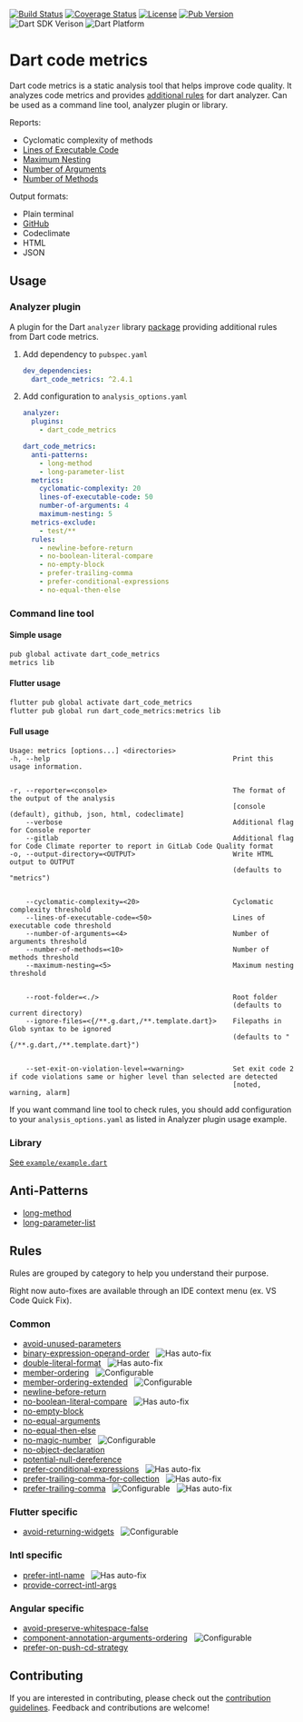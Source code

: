[![Build Status](https://github.com/wrike/metrics/workflows/build/badge.svg)](https://github.com/wrike/dart-code-metrics/)
[![Coverage Status](https://coveralls.io/repos/github/wrike/dart-code-metrics/badge.svg?branch=master)](https://coveralls.io/github/wrike/dart-code-metrics?branch=master)
[![License](https://badgen.net/pub/license/dart_code_metrics)](https://github.com/wrike/dart-code-metrics/blob/master/LICENSE)
[![Pub Version](https://badgen.net/pub/v/dart_code_metrics)](https://pub.dev/packages/dart_code_metrics/)
![Dart SDK Verison](https://badgen.net/pub/sdk-version/dart_code_metrics)
![Dart Platform](https://badgen.net/pub/dart-platform/dart_code_metrics)

# Dart code metrics

Dart code metrics is a static analysis tool that helps improve code quality. It analyzes code metrics and provides [additional rules](https://github.com/wrike/dart-code-metrics#rules) for dart analyzer.
Can be used as a command line tool, analyzer plugin or library.

Reports:

- Cyclomatic complexity of methods
- [Lines of Executable Code](https://github.com/dart-code-checker/dart-code-metrics/blob/2.x.x/doc/metrics/lines-of-executable-code.md)
- [Maximum Nesting](https://github.com/dart-code-checker/dart-code-metrics/blob/2.x.x/doc/metrics/maximum-nesting.md)
- [Number of Arguments](https://github.com/dart-code-checker/dart-code-metrics/blob/2.x.x/doc/metrics.md#number-of-arguments)
- [Number of Methods](https://github.com/dart-code-checker/dart-code-metrics/blob/2.x.x/doc/metrics.md#number-of-methods)

Output formats:

- Plain terminal
- [GitHub](https://github.com/dart-code-checker/dart-code-metrics/blob/2.x.x/doc/reporters/github-reporter.md)
- Codeclimate
- HTML
- JSON

## Usage

### Analyzer plugin

A plugin for the Dart `analyzer` library [package](https://pub.dev/packages/dart_code_metrics) providing additional rules from Dart code metrics.

1. Add dependency to `pubspec.yaml`

    ```yaml
    dev_dependencies:
      dart_code_metrics: ^2.4.1
    ```

2. Add configuration to `analysis_options.yaml`

    ```yaml
    analyzer:
      plugins:
        - dart_code_metrics

    dart_code_metrics:
      anti-patterns:
        - long-method
        - long-parameter-list
      metrics:
        cyclomatic-complexity: 20
        lines-of-executable-code: 50
        number-of-arguments: 4
        maximum-nesting: 5
      metrics-exclude:
        - test/**
      rules:
        - newline-before-return
        - no-boolean-literal-compare
        - no-empty-block
        - prefer-trailing-comma
        - prefer-conditional-expressions
        - no-equal-then-else

### Command line tool

#### Simple usage

```bash
pub global activate dart_code_metrics
metrics lib
```

#### Flutter usage

```bash
flutter pub global activate dart_code_metrics
flutter pub global run dart_code_metrics:metrics lib
```

#### Full usage

```text
Usage: metrics [options...] <directories>
-h, --help                                             Print this usage information.


-r, --reporter=<console>                               The format of the output of the analysis
                                                       [console (default), github, json, html, codeclimate]
    --verbose                                          Additional flag for Console reporter
    --gitlab                                           Additional flag for Code Climate reporter to report in GitLab Code Quality format
-o, --output-directory=<OUTPUT>                        Write HTML output to OUTPUT
                                                       (defaults to "metrics")


    --cyclomatic-complexity=<20>                       Cyclomatic complexity threshold
    --lines-of-executable-code=<50>                    Lines of executable code threshold
    --number-of-arguments=<4>                          Number of arguments threshold
    --number-of-methods=<10>                           Number of methods threshold
    --maximum-nesting=<5>                              Maximum nesting threshold


    --root-folder=<./>                                 Root folder
                                                       (defaults to current directory)
    --ignore-files=<{/**.g.dart,/**.template.dart}>    Filepaths in Glob syntax to be ignored
                                                       (defaults to "{/**.g.dart,/**.template.dart}")


    --set-exit-on-violation-level=<warning>            Set exit code 2 if code violations same or higher level than selected are detected
                                                       [noted, warning, alarm]
```

If you want command line tool to check rules, you should add configuration to your `analysis_options.yaml` as listed in Analyzer plugin usage example.

### Library

[See `example/example.dart`](https://github.com/wrike/dart-code-metrics/blob/master/example/example.dart)

## Anti-Patterns

- [long-method](https://github.com/dart-code-checker/dart-code-metrics/blob/2.x.x/doc/anti-patterns/long-method.md)
- [long-parameter-list](https://github.com/dart-code-checker/dart-code-metrics/blob/2.x.x/doc/anti-patterns/long-parameter-list.md)

## Rules
Rules are grouped by category to help you understand their purpose.

Right now auto-fixes are available through an IDE context menu (ex. VS Code Quick Fix).

### Common

- [avoid-unused-parameters](https://github.com/dart-code-checker/dart-code-metrics/blob/2.x.x/doc/rules/avoid_unused_parameters.md)
- [binary-expression-operand-order](https://github.com/dart-code-checker/dart-code-metrics/blob/2.x.x/doc/rules/binary_expression_operand_order.md) &nbsp; ![Has auto-fix](https://img.shields.io/badge/-has%20auto--fix-success)
- [double-literal-format](https://github.com/dart-code-checker/dart-code-metrics/blob/2.x.x/doc/rules/double_literal_format.md) &nbsp; ![Has auto-fix](https://img.shields.io/badge/-has%20auto--fix-success)
- [member-ordering](https://github.com/dart-code-checker/dart-code-metrics/blob/2.x.x/doc/rules/member_ordering.md) &nbsp; ![Configurable](https://img.shields.io/badge/-configurable-informational)
- [member-ordering-extended](https://github.com/dart-code-checker/dart-code-metrics/blob/master/doc/rules/member_ordering_extended.md) &nbsp; ![Configurable](https://img.shields.io/badge/-configurable-informational)
- [newline-before-return](https://github.com/dart-code-checker/dart-code-metrics/blob/2.x.x/doc/rules/newline_before_return.md)
- [no-boolean-literal-compare](https://github.com/dart-code-checker/dart-code-metrics/blob/2.x.x/doc/rules/no_boolean_literal_compare.md) &nbsp; ![Has auto-fix](https://img.shields.io/badge/-has%20auto--fix-success)
- [no-empty-block](https://github.com/dart-code-checker/dart-code-metrics/blob/2.x.x/doc/rules/no_empty_block.md)
- [no-equal-arguments](https://github.com/dart-code-checker/dart-code-metrics/blob/2.x.x/doc/rules/no_equal_arguments.md)
- [no-equal-then-else](https://github.com/dart-code-checker/dart-code-metrics/blob/2.x.x/doc/rules/no_equal_then_else.md)
- [no-magic-number](https://github.com/dart-code-checker/dart-code-metrics/blob/2.x.x/doc/rules/no_magic_number.md) &nbsp; ![Configurable](https://img.shields.io/badge/-configurable-informational)
- [no-object-declaration](https://github.com/dart-code-checker/dart-code-metrics/blob/2.x.x/doc/rules/no_object_declaration.md)
- [potential-null-dereference](https://github.com/dart-code-checker/dart-code-metrics/blob/2.x.x/doc/rules/potential_null_dereference.md)
- [prefer-conditional-expressions](https://github.com/dart-code-checker/dart-code-metrics/blob/2.x.x/doc/rules/prefer_conditional_expressions.md) &nbsp; ![Has auto-fix](https://img.shields.io/badge/-has%20auto--fix-success)
- [prefer-trailing-comma-for-collection](https://github.com/dart-code-checker/dart-code-metrics/blob/2.x.x/doc/rules/prefer_trailing_comma_for_collection.md) &nbsp; ![Has auto-fix](https://img.shields.io/badge/-has%20auto--fix-success)
- [prefer-trailing-comma](https://github.com/dart-code-checker/dart-code-metrics/blob/2.x.x/doc/rules/prefer_trailing_comma.md) &nbsp; ![Configurable](https://img.shields.io/badge/-configurable-informational) &nbsp; ![Has auto-fix](https://img.shields.io/badge/-has%20auto--fix-success)

### Flutter specific

- [avoid-returning-widgets](https://github.com/dart-code-checker/dart-code-metrics/blob/2.x.x/doc/rules/avoid-returning-widgets.md) &nbsp; ![Configurable](https://img.shields.io/badge/-configurable-informational)

### Intl specific

- [prefer-intl-name](https://github.com/dart-code-checker/dart-code-metrics/blob/2.x.x/doc/rules/prefer_intl_name.md) &nbsp; ![Has auto-fix](https://img.shields.io/badge/-has%20auto--fix-success)
- [provide-correct-intl-args](https://github.com/dart-code-checker/dart-code-metrics/blob/2.x.x/doc/rules/provide_correct_intl_args.md)

### Angular specific

- [avoid-preserve-whitespace-false](https://github.com/dart-code-checker/dart-code-metrics/blob/2.x.x/doc/rules/avoid_preserve_whitespace_false.md)
- [component-annotation-arguments-ordering](https://github.com/dart-code-checker/dart-code-metrics/blob/2.x.x/doc/rules/component_annotation_arguments_ordering.md) &nbsp; ![Configurable](https://img.shields.io/badge/-configurable-informational)
- [prefer-on-push-cd-strategy](https://github.com/dart-code-checker/dart-code-metrics/blob/2.x.x/doc/rules/prefer_on_push_cd_strategy.md)

## Contributing

If you are interested in contributing, please check out the [contribution guidelines](https://github.com/wrike/dart-code-metrics/blob/master/CONTRIBUTING.md). Feedback and contributions are welcome!
